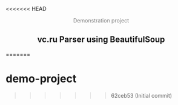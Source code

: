 <<<<<<< HEAD
<p align="center" style="color: gray">Demonstration project</p>
<h2 align="center">vc.ru Parser using BeautifulSoup</h2>
    
=======
# demo-project
>>>>>>> 62ceb53 (Initial commit)
